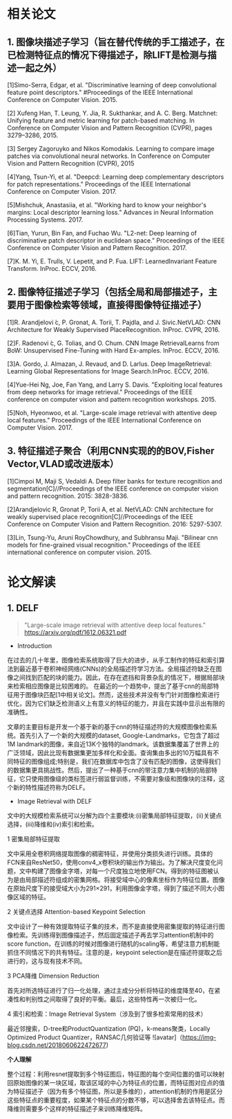 # 相关论文
## 1. 图像块描述子学习（旨在替代传统的手工描述子，在已检测特征点的情况下得描述子，除LIFT是检测与描述一起之外）
[1]Simo-Serra, Edgar, et al. "Discriminative learning of deep convolutional feature point descriptors." #Proceedings of the IEEE International Conference on Computer Vision. 2015.

[2] Xufeng Han, T. Leung, Y. Jia, R. Sukthankar, and A. C. Berg. Matchnet: Unifying feature and metric learning for patch-based matching. In Conference on Computer Vision and Pattern Recognition (CVPR), pages 3279–3286, 2015.

[3] Sergey Zagoruyko and Nikos Komodakis. Learning to compare image patches via convolutional neural networks. In Conference on Computer Vision and Pattern Recognition (CVPR), 2015

[4]Yang, Tsun-Yi, et al. "Deepcd: Learning deep complementary descriptors for patch representations." Proceedings of the IEEE International Conference on Computer Vision. 2017.

[5]Mishchuk, Anastasiia, et al. "Working hard to know your neighbor's margins: Local descriptor learning loss." Advances in Neural Information Processing Systems. 2017.

[6]Tian, Yurun, Bin Fan, and Fuchao Wu. "L2-net: Deep learning of discriminative patch descriptor in euclidean space." Proceedings of the IEEE Conference on Computer Vision and Pattern Recognition. 2017.

[7]K. M. Yi, E. Trulls, V. Lepetit, and P. Fua. LIFT: LearnedInvariant Feature Transform. InProc. ECCV, 2016.

## 2. 图像特征描述子学习（包括全局和局部描述子，主要用于图像检索等领域，直接得图像特征描述子）
[1]R. Arandjelovi ́c, P. Gronat, A. Torii, T. Pajdla, and J. Sivic.NetVLAD: CNN Architecture for Weakly Supervised PlaceRecognition. InProc. CVPR, 2016.

[2]F. Radenovi ́c, G. Tolias, and O. Chum. CNN Image RetrievalLearns from BoW: Unsupervised Fine-Tuning with Hard Ex-amples. InProc. ECCV, 2016. 

[3]A. Gordo, J. Almazan, J. Revaud, and D. Larlus. Deep ImageRetrieval: Learning Global Representations for Image Search.InProc. ECCV, 2016. 

[4]Yue-Hei Ng, Joe, Fan Yang, and Larry S. Davis. "Exploiting local features from deep networks for image retrieval." Proceedings of the IEEE conference on computer vision and pattern recognition workshops. 2015.

[5]Noh, Hyeonwoo, et al. "Large-scale image retrieval with attentive deep local features." Proceedings of the IEEE International Conference on Computer Vision. 2017.

## 3. 特征描述子聚合（利用CNN实现的的BOV,Fisher Vector,VLAD或改进版本）
[1]Cimpoi M, Maji S, Vedaldi A. Deep filter banks for texture recognition and segmentation[C]//Proceedings of the IEEE conference on computer vision and pattern recognition. 2015: 3828-3836.

[2]Arandjelovic R, Gronat P, Torii A, et al. NetVLAD: CNN architecture for weakly supervised place recognition[C]//Proceedings of the IEEE Conference on Computer Vision and Pattern Recognition. 2016: 5297-5307.

[3]Lin, Tsung-Yu, Aruni RoyChowdhury, and Subhransu Maji. "Bilinear cnn models for fine-grained visual recognition." Proceedings of the IEEE international conference on computer vision. 2015.

# 论文解读
## 1. DELF
>  "Large-scale image retrieval with attentive deep local features."
> https://arxiv.org/pdf/1612.06321.pdf
- Introduction

在过去的几十年里，图像检索系统取得了巨大的进步，从手工制作的特征和索引算法到最近基于卷积神经网络(CNNs)的全局描述符学习方法。全局描述符缺乏在图像之间找到匹配的块的能力。因此，在存在遮挡和背景杂乱的情况下，根据局部块来检索相应图像是比较困难的。
在最近的一个趋势中，提出了基于cnn的局部特征用于图像块匹配[1中相关论文]。然而，这些技术并没有专门针对图像检索进行优化，因为它们缺乏检测语义上有意义的特征的能力，并且在实践中显示出有限的准确性。

文章的主要目标是开发一个基于新的基于cnn的特征描述符的大规模图像检索系统。首先引入了一个新的大规模的dataset, Google-Landmarks，它包含了超过1M landmark的图像，来自近13K个独特的landmark。该数据集覆盖了世界上的广泛领域，因此比现有数据集更加多样化和全面。查询集由多出的10万幅具有不同特征的图像组成;特别是，我们在数据库中包含了没有匹配的图像，这使得我们的数据集更具挑战性。然后，提出了一种基于cnn的带注意力集中机制的局部特征，它只使用图像级的类标签进行弱监督训练，不需要对象级和图像块的注释，这个新的特性描述符称为DELF。

- Image Retrieval with DELF

文中的大规模检索系统可以分解为四个主要模块:(i)密集局部特征提取，(ii)关键点选择，(iii)降维和(iv)索引和检索。

1 密集局部特征提取

文中采用全卷积网络提取图像的稠密特征，并使用分类损失进行训练。具体的FCN来自ResNet50，使用conv4_x卷积块的输出作为输出。为了解决尺度变化问题，文中构建了图像金字塔，对每一个尺度独立地使用FCN。得到的特征图被认为是由局部描述符组成的密集网格。将接受域中心的像素坐标作为特征位置。图像在原始尺度下的接受域大小为291×291，利用图像金字塔，得到了描述不同大小图像区域的特征。

2 关键点选择 Attention-based Keypoint Selection

文中设计了一种有效提取特征子集的技术，而不是直接使用密集提取的特征进行图像检索。先训练得到图像描述子，然后固定描述子再去学习attention机制中的score function，在训练的时候对图像进行随机的scaling等，希望注意力机制能抓住不同情况下的共有特征。注意的是，keypoint selection是在描述符提取之后进行的，这与现有技术不同。

3 PCA降维 Dimension Reduction

首先对所选特征进行了归一化处理，通过主成分分析将特征的维度降至40，在紧凑性和判别性之间取得了良好的平衡。最后，这些特性再一次被归一化。

4 索引和检索：Image Retrieval System（涉及到了很多检索常用的技术）

最近邻搜索，D-tree和ProductQuantization (PQ)，k-means聚类，Locally Optimized Product Quantizer，RANSAC几何验证等
![avatar]（https://img-blog.csdn.net/2018060622472677)

**个人理解**

整个过程：利用resnet提取到多个特征图后，特征图的每个空间位置的值可以映射回原始图像的某一块区域，取该区域的中心为特征点的位置，而特征图对应点的值为特征描述子（因为有多个特征图，所以是多维的），attention机制的作用是区分这些特征点的重要程度，如果某个特征点的分数不够，可以选择舍去该特征点。而降维则需要多个这样的特征描述子来训练降维矩阵。


